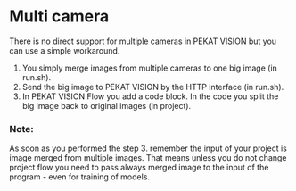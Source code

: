 # Multi camera
There is no direct support for multiple cameras in PEKAT VISION but you can use a simple workaround.

1. You simply merge images from multiple cameras to one big image (in run.sh).
2. Send the big image to PEKAT VISION by the HTTP interface (in run.sh).
3. In PEKAT VISION Flow you add a code block. In the code you split the big image back to original images (in project).


### Note:
As soon as you performed the step 3. remember the input of your project is image merged from multiple images.
That means unless you do not change project flow you need to pass always merged image to the input of the program - even for training of models.  
